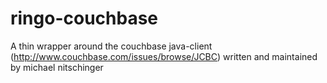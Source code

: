 ringo-couchbase
===============

A thin wrapper around the couchbase java-client (http://www.couchbase.com/issues/browse/JCBC) written and maintained by michael nitschinger